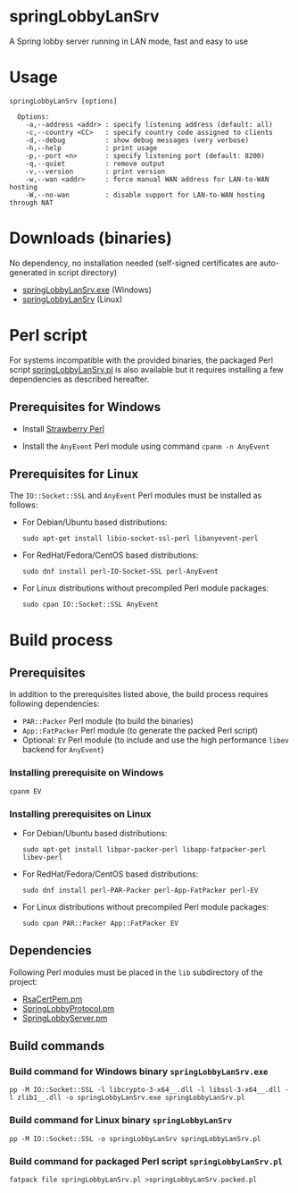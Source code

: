 springLobbyLanSrv
=================

A Spring lobby server running in LAN mode, fast and easy to use

Usage
=====

    springLobbyLanSrv [options]
    
      Options:
        -a,--address <addr> : specify listening address (default: all)
        -c,--country <CC>   : specify country code assigned to clients
        -d,--debug          : show debug messages (very verbose)
        -h,--help           : print usage
        -p,--port <n>       : specify listening port (default: 8200)
        -q,--quiet          : remove output
        -v,--version        : print version
        -w,--wan <addr>     : force manual WAN address for LAN-to-WAN hosting
        -W,--no-wan         : disable support for LAN-to-WAN hosting through NAT

Downloads (binaries)
====================

No dependency, no installation needed (self-signed certificates are auto-generated in script directory)

* [springLobbyLanSrv.exe](https://github.com/Yaribz/springLobbyLanSrv/releases/latest/download/springLobbyLanSrv.exe) (Windows)
* [springLobbyLanSrv](https://github.com/Yaribz/springLobbyLanSrv/releases/latest/download/springLobbyLanSrv) (Linux)

Perl script
===========

For systems incompatible with the provided binaries, the packaged Perl script [springLobbyLanSrv.pl](https://github.com/Yaribz/springLobbyLanSrv/releases/latest/download/springLobbyLanSrv.pl) is also available but it requires installing a few dependencies as described hereafter.

Prerequisites for Windows
-------------------------

* Install [Strawberry Perl](https://strawberryperl.com/)

* Install the `AnyEvent` Perl module using command `cpanm -n AnyEvent`

Prerequisites for Linux
-----------------------

The `IO::Socket::SSL` and `AnyEvent` Perl modules must be installed as follows:

* For Debian/Ubuntu based distributions:

      sudo apt-get install libio-socket-ssl-perl libanyevent-perl

* For RedHat/Fedora/CentOS based distributions:

      sudo dnf install perl-IO-Socket-SSL perl-AnyEvent

* For Linux distributions without precompiled Perl module packages:

      sudo cpan IO::Socket::SSL AnyEvent

Build process
=============

Prerequisites
-------------

In addition to the prerequisites listed above, the build process requires following dependencies:
* `PAR::Packer` Perl module (to build the binaries)
* `App::FatPacker` Perl module (to generate the packed Perl script)
* Optional: `EV` Perl module (to include and use the high performance `libev` backend for `AnyEvent`)

### Installing prerequisite on Windows

    cpanm EV

### Installing prerequisites on Linux

* For Debian/Ubuntu based distributions:

      sudo apt-get install libpar-packer-perl libapp-fatpacker-perl libev-perl

* For RedHat/Fedora/CentOS based distributions:

      sudo dnf install perl-PAR-Packer perl-App-FatPacker perl-EV

* For Linux distributions without precompiled Perl module packages:

      sudo cpan PAR::Packer App::FatPacker EV

Dependencies
------------

Following Perl modules must be placed in the `lib` subdirectory of the project:
* [RsaCertPem.pm](https://github.com/Yaribz/RsaCertPem/raw/main/RsaCertPem.pm)
* [SpringLobbyProtocol.pm](https://github.com/Yaribz/SpringLobbyProtocol/raw/main/SpringLobbyProtocol.pm)
* [SpringLobbyServer.pm](https://github.com/Yaribz/SpringLobbyServer/raw/main/SpringLobbyServer.pm)

Build commands
--------------

### Build command for Windows binary `springLobbyLanSrv.exe`

    pp -M IO::Socket::SSL -l libcrypto-3-x64__.dll -l libssl-3-x64__.dll -l zlib1__.dll -o springLobbyLanSrv.exe springLobbyLanSrv.pl


### Build command for Linux binary `springLobbyLanSrv`

    pp -M IO::Socket::SSL -o springLobbyLanSrv springLobbyLanSrv.pl

### Build command for packaged Perl script `springLobbyLanSrv.pl`

    fatpack file springLobbyLanSrv.pl >springLobbyLanSrv.packed.pl
